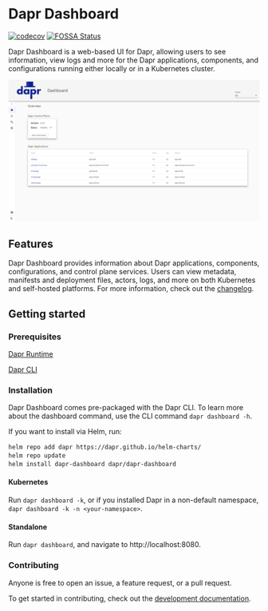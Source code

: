 # Dapr Dashboard

[![codecov](https://codecov.io/gh/dapr/dashboard/branch/master/graph/badge.svg)](https://codecov.io/gh/dapr/dashboard)
[![FOSSA Status](https://app.fossa.com/api/projects/custom%2B162%2Fgithub.com%2Fdapr%2Fdashboard.svg?type=shield)](https://app.fossa.com/projects/custom%2B162%2Fgithub.com%2Fdapr%2Fdashboard?ref=badge_shield)

Dapr Dashboard is a web-based UI for Dapr, allowing users to see information, view logs and more for the Dapr applications, components, and configurations running either locally or in a Kubernetes cluster.

<p style="text-align:center">
  <img src="img/img.PNG">
</p>

## Features

Dapr Dashboard provides information about Dapr applications, components, configurations, and control plane services. Users can view metadata, manifests and deployment files, actors, logs, and more on both Kubernetes and self-hosted platforms. For more information, check out the [changelog](docs/development/changelog.md).

## Getting started

### Prerequisites
[Dapr Runtime](https://github.com/dapr/dapr)

[Dapr CLI](https://github.com/dapr/cli)

### Installation

Dapr Dashboard comes pre-packaged with the Dapr CLI. To learn more about the dashboard command, use the CLI command `dapr dashboard -h`.

If you want to install via Helm, run:
```sh
helm repo add dapr https://dapr.github.io/helm-charts/
helm repo update
helm install dapr-dashboard dapr/dapr-dashboard
```

#### Kubernetes
Run `dapr dashboard -k`, or if you installed Dapr in a non-default namespace, `dapr dashboard -k -n <your-namespace>`.

#### Standalone
Run `dapr dashboard`, and navigate to http://localhost:8080.

### Contributing
Anyone is free to open an issue, a feature request, or a pull request.

To get started in contributing, check out the [development documentation](docs/development/development_guide.md).
